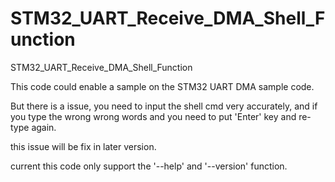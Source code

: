 # STM32_UART_Receive_DMA_Shell_Function
STM32_UART_Receive_DMA_Shell_Function

This code could enable a sample on the STM32 UART DMA sample code.

But there is a issue, you need to input the shell cmd very accurately, and if you type the wrong wrong words and you need to put 'Enter' key and re-type again.

this issue will be fix in later version.

current this code only support the '--help' and '--version' function.
